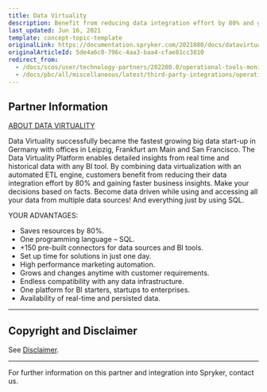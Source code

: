 ```yaml
---
title: Data Virtuality
description: Benefit from reducing data integration effort by 80% and gaining faster business insights by integrating Data Virtuality into the Spryker Commerce OS.
last_updated: Jun 16, 2021
template: concept-topic-template
originalLink: https://documentation.spryker.com/2021080/docs/datavirtuality
originalArticleId: 5de4a6c0-796c-4aa3-baa4-cfae81cc3810
redirect_from:
  - /docs/scos/user/technology-partners/202200.0/operational-tools-monitoring-legal-etc/data-virtuality.html
  - /docs/pbc/all/miscellaneous/latest/third-party-integrations/operational-tools-monitoring-legal/data-virtuality.html
---
```


## Partner Information

[ABOUT DATA VIRTUALITY](https://www.cdata.com/virtuality/)

Data Virtuality successfully became the fastest growing big data start-up in Germany with offices in Leipzig, Frankfurt am Main and San Francisco. The Data Virtuality Platform enables detailed insights from real time and historical data with any BI tool. By combining data virtualization with an automated ETL engine, customers benefit from reducing their data integration effort by 80% and gaining faster business insights. Make your decisions based on facts. Become data driven while using and accessing all your data from multiple data sources! And everything just by using SQL.

YOUR ADVANTAGES:

- Saves resources by 80%.
- One programming language – SQL.
- +150 pre-built connectors for data sources and BI tools.
- Set up time for solutions in just one day.
- High performance marketing automation.
- Grows and changes anytime with customer requirements.
- Endless compatibility with any data infrastructure.
- One platform for BI starters, startups to enterprises.
- Availability of real-time and persisted data.

---

## Copyright and Disclaimer

See [Disclaimer](https://github.com/spryker/spryker-documentation).

---
For further information on this partner and integration into Spryker,  contact us.

<div class="hubspot-form js-hubspot-form" data-portal-id="2770802" data-form-id="163e11fb-e833-4638-86ae-a2ca4b929a41" id="hubspot-1"></div>
